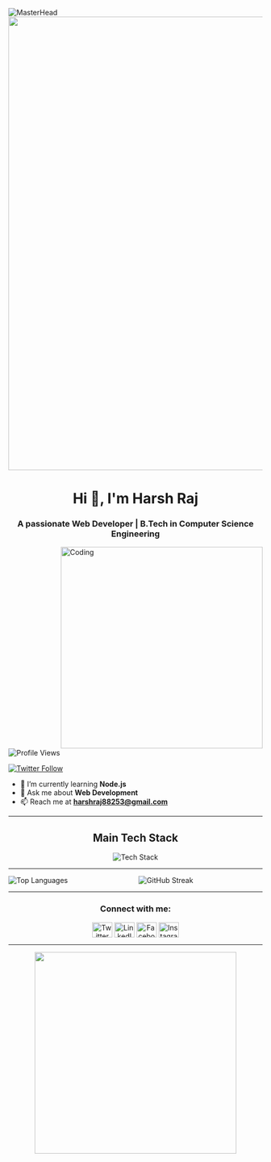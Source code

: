 ![MasterHead](https://user-images.githubusercontent.com/74038190/225813708-98b745f2-7d22-48cf-9150-083f1b00d6c9.gif)
<img src="https://user-images.githubusercontent.com/74038190/212284115-f47cd8ff-2ffb-4b04-b5bf-4d1c14c0247f.gif" width="900">

<h1 align="center">Hi 👋, I'm Harsh Raj</h1>
<h3 align="center">A passionate Web Developer | B.Tech in Computer Science Engineering</h3>

<img align="right" alt="Coding" width="400" src="https://cdn.dribbble.com/users/1162077/screenshots/3848914/programmer.gif">

<p align="left"> <img src="https://komarev.com/ghpvc/?username=heyharsh50&label=Profile%20views&color=0e75b6&style=flat" alt="Profile Views" /> </p>

<p align="left"> <a href="https://twitter.com/hr_raj_88253" target="_blank"><img src="https://img.shields.io/twitter/follow/hr_raj_88253?logo=twitter&style=for-the-badge" alt="Twitter Follow" /></a> </p>

- 🌱 I’m currently learning **Node.js**
- 💬 Ask me about **Web Development**
- 📫 Reach me at **harshraj88253@gmail.com**

---

<div align="center">
<h2>Main Tech Stack</h2>
<img src="https://skillicons.dev/icons?i=c,cpp,mysql,js,react,html,css,nodejs,mongodb,figma&perline=5" alt="Tech Stack" /> 
</div>

---

<div align="center">
  <p>
    <img align="left" src="https://github-readme-stats.vercel.app/api/top-langs?username=heyharsh50&show_icons=true&locale=en&layout=compact" alt="Top Languages" />
  </p>
  <p>
    <img align="center" src="https://github-readme-streak-stats.herokuapp.com/?user=heyharsh50" alt="GitHub Streak" />
  </p>
</div>

---

<h3 align="center">Connect with me:</h3>
<p align="center">
  <a href="https://twitter.com/hr_raj_88253" target="_blank"><img align="center" src="https://raw.githubusercontent.com/rahuldkjain/github-profile-readme-generator/master/src/images/icons/Social/twitter.svg" alt="Twitter" height="30" width="40" /></a>
  <a href="https://www.linkedin.com/in/harsh-raj-a0a146220/" target="_blank"><img align="center" src="https://raw.githubusercontent.com/rahuldkjain/github-profile-readme-generator/master/src/images/icons/Social/linked-in-alt.svg" alt="LinkedIn" height="30" width="40" /></a>
  <a href="https://www.facebook.com/profile.php?id=100011571090628" target="_blank"><img align="center" src="https://raw.githubusercontent.com/rahuldkjain/github-profile-readme-generator/master/src/images/icons/Social/facebook.svg" alt="Facebook" height="30" width="40" /></a>
  <a href="https://instagram.com/_____harshraj____" target="_blank"><img align="center" src="https://raw.githubusercontent.com/rahuldkjain/github-profile-readme-generator/master/src/images/icons/Social/instagram.svg" alt="Instagram" height="30" width="40" /></a>
</p>

---

<div align="center">
<img src="https://user-images.githubusercontent.com/74038190/212747107-5b654ba5-31c6-4366-b42b-51b822e9bc52.gif" width="400">
</div>

